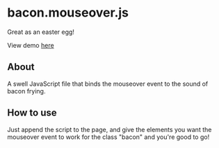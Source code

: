 bacon.mouseover.js
===========
Great as an easter egg!

View demo [here](http://198.61.194.30/baconator/)


About
-----------
A swell JavaScript file that binds the mouseover event to the sound of bacon frying. 


How to use
-----------
Just append the script to the page, and give the elements you want the mouseover event to work for the class "bacon" and you're good to go!

